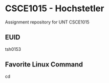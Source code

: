 # CSCE1015 - Hochstetler
Assignment repository for UNT CSCE1015
## EUID
tsh0153
## Favorite Linux Command
cd
